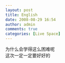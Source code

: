 ```yaml
---
layout: post
title: English
date: 2008-08-29 16:54
author: admin
comments: true
categories: [Live Space]
---
```

<div>为什么会学得这么困难呢</div>
<div>这次一定一定要好好的</div>
